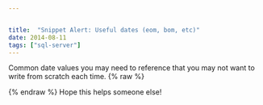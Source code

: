 ```yaml
---


title:  "Snippet Alert: Useful dates (eom, bom, etc)"
date: 2014-08-11
tags: ["sql-server"]
---
```


Common date values you may need to reference that you may not want to write from scratch each time.
{% raw %}
 <script src="5390417.js"></script>
{% endraw %}
 Hope this helps someone else!

